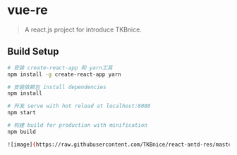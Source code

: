 # vue-re

> A react.js project for introduce  TKBnice.

## Build Setup
``` bash
# 安装 create-react-app 和 yarn工具
npm install -g create-react-app yarn

# 安装依赖包 install dependencies
npm install

# 开发 serve with hot reload at localhost:8080
npm start

# 构建 build for production with minification
npm build

![image](https://raw.githubusercontent.com/TKBnice/react-antd-res/master/TIM%E5%9B%BE%E7%89%8720181024164948.png)
